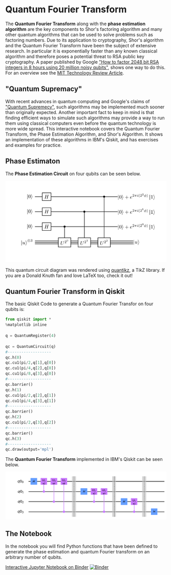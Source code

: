 # Quantum Fourier Transform

The **Quantum Fourier Transform** along with the **phase estimation algorithm** are the key components to Shor's factoring algorithm and many other quantum algorithms that can be used to solve problems such as factoring numbers. Due to its application to cryptography, Shor's algorithm and the Quantum Fourier Transform have been the subject of extensive research. In particular it is exponentially faster than any known classical algorithm and therefore poses a potential threat to RSA public key cryptography. A paper published by Google ["How to factor 2048 bit RSA integers in 8 hours using 20 million noisy qubits"](https://arxiv.org/pdf/1905.09749.pdf), shows one way to do this. For an overview see the [MIT Technology Review Article](https://www.technologyreview.com/2019/05/30/65724/how-a-quantum-computer-could-break-2048-bit-rsa-encryption-in-8-hours/). 

## "Quantum Supremacy"

With recent advances in quantum computing and Google's claims of ["Quantum Supremecy"](https://www.nature.com/articles/s41586-019-1666-5), such algorithms may be implemented much sooner than originally expected. Another important fact to keep in mind is that finding efficient ways to simulate such algorithms may provide a way to run them using classical computers even before the quantum technology is more wide spread. This interactive notebook covers the Quantum Fourier Transform, the Phase Estimation Algorithm, and Shor's Algorithm. It shows an implementation of these algorithms in IBM's Qiskit, and has exercises and examples for practice. 

## Phase Estimaton

The **Phase Estimation Circuit** on four qubits can be seen below. 

![Phase Estimation Circuit](phase_estimation2.png)

This quantum circuit diagram was rendered using [quantikz](https://ctan.org/pkg/quantikz?lang=en), a TikZ library. If you are a Donald Knuth fan and love LaTeX too, check it out! 

## Quantum Fourier Transform in Qiskit

The basic Qiskit Code to generate a Quantum Fourier Transfor on four qubits is:

```python
from qiskit import *
%matplotlib inline

q = QuantumRegister(4)

qc = QuantumCircuit(q)
#-------------------
qc.h(0)
qc.cu1(pi/2,q[1],q[0])
qc.cu1(pi/4,q[2],q[0])
qc.cu1(pi/8,q[3],q[0])
#-------------------
qc.barrier()
qc.h(1)
qc.cu1(pi/2,q[2],q[1])
qc.cu1(pi/4,q[3],q[1])
#-------------------
qc.barrier()
qc.h(2)
qc.cu1(pi/2,q[3],q[2])
#-------------------
qc.barrier()
qc.h(3)
#-------------------
qc.draw(output='mpl')
```

The **Quantum Fourier Transform** implemented in IBM's Qiskit can be seen below. 

![Quantum Fourier Transform Circuit](QFT_circuit.png)

## The Notebook

In the notebook you will find Python functions that have been defined to generate the phase estimation and quantum Fourier transform on an arbitrary number of qubits. 

[Interactive Jupyter Notebook on Binder](https://mybinder.org/v2/gh/The-Singularity-Research/quantum-fourier-transform/8d8c46894fa7b00bf12bd2321cbea4ee31a2a01a?filepath=quantum_fourier.ipynb)
[![Binder](https://mybinder.org/badge_logo.svg)](https://mybinder.org/v2/gh/The-Singularity-Research/quantum-fourier-transform/master?filepath=quantum_fourier.ipynb)

